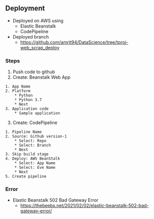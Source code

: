 ## Deployment
* Deployed on AWS using
    * Elastic Beanstalk
    * CodePipeline
* Deployed branch
    * https://github.com/amrit94/DataScience/tree/tproj-web_scrap_deploy

### Steps
1. Push code to github
2. Create: Beanstalk Web App
```
1. App Name
2. Platform
    * Python
    * Python 3.7
    * Next
3. Application code
    * Sample application
```
3. Create: CodePipeline
```
1. Pipeline Name
2. Source: Github version-1
    * Select: Repo
    * Select: Branch
    * Next
3. Skip build stage
4. Deploy: AWS BeanStalk
    * Select: App Name
    * Select: Eve Name
    * Next
5. Create pipeline
```

### Error
* Elastic Beanstalk 502 Bad Gateway Error
    * https://thebeebs.net/2021/02/02/elastic-beanstalk-502-bad-gateway-error/